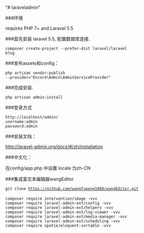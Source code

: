 "# laraveladmin" 

###环境

requires PHP 7+ and Laravel 5.5

###首先安装 laravel 5.5, 配置数据库连接.

<code>composer create-project --prefer-dist laravel/laravel blog</code>

###发布assets和config：

<code>php artisan vendor:publish --provider="Encore\Admin\AdminServiceProvider"</code>

###完成安装.

<code>php artisan admin:install</code>

###登录方式

<code>http://localhost/admin/</code><br />
<code>username:admin</code><br />
<code>password:admin</code>

###安装文档：

http://laravel-admin.org/docs/#/zh/installation

###中文化：

在config/app.php 中设置 locale 为zh-CN

###集成富文本编辑器wangEditor

<code>git clone https://github.com/wangfupeng1988/wangEditor.git</code><br /><br />
<code>composer require intervention/image -vvv</code><br />
<code>composer require laravel-admin-ext/config -vvv</code><br />
<code>composer require laravel-admin-ext/helpers -vvv</code><br />
<code>composer require laravel-admin-ext/log-viewer -vvv</code><br />
<code>composer require laravel-admin-ext/media-manager -vvv</code><br />
<code>composer require laravel-admin-ext/scheduling -vvv</code><br />
<code>composer require spatie/eloquent-sortable -vvv</code><br />